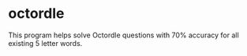 # octordle

This program helps solve Octordle questions with 70% accuracy for all existing 5 letter words.
